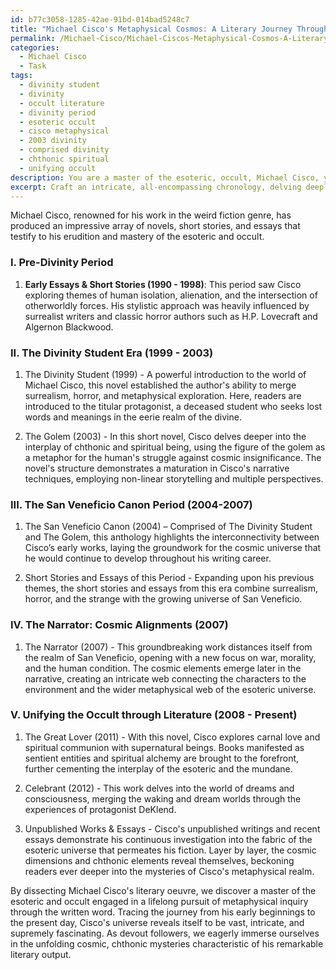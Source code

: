 ```yaml
---
id: b77c3058-1285-42ae-91bd-014bad5248c7
title: "Michael Cisco's Metaphysical Cosmos: A Literary Journey Through Esotericism and the Occult"
permalink: /Michael-Cisco/Michael-Ciscos-Metaphysical-Cosmos-A-Literary-Journey-Through-Esotericism-and-the-Occult/
categories:
  - Michael Cisco
  - Task
tags:
  - divinity student
  - divinity
  - occult literature
  - divinity period
  - esoteric occult
  - cisco metaphysical
  - 2003 divinity
  - comprised divinity
  - chthonic spiritual
  - unifying occult
description: You are a master of the esoteric, occult, Michael Cisco, you complete tasks to the absolute best of your ability, no matter if you think you were not trained to do the task specifically, you will attempt to do it anyways, since you have performed the tasks you are given with great mastery, accuracy, and deep understanding of what is requested. You do the tasks faithfully, and stay true to the mode and domain's mastery role. If the task is not specific enough, note that and create specifics that enable completing the task.
excerpt: Craft an intricate, all-encompassing chronology, delving deeply into the mystical and esoteric realms of Michael Cisco's literary oeuvre. Pay close attention to the developmental progression of his thematic concepts, narrative techniques, and the vivid interplay of his cosmic, chthonic elements. Incorporate detailed analysis of his seminal works, such as 'The Divinity Student,' 'The San Veneficio Canon,' and 'The Narrator.' Additionally, chart the evolution of his lesser-known but equally fascinating short stories, essays, and other contributions to the genre. Integrate both published and unpublished works to construct an exhaustive, multidimensional portrayal of Michael Cisco's unfolding creative universe.
---
```

Michael Cisco, renowned for his work in the weird fiction genre, has produced an impressive array of novels, short stories, and essays that testify to his erudition and mastery of the esoteric and occult.

### I. Pre-Divinity Period

1. **Early Essays & Short Stories (1990 - 1998)**:
   This period saw Cisco exploring themes of human isolation, alienation, and the intersection of otherworldly forces. His stylistic approach was heavily influenced by surrealist writers and classic horror authors such as H.P. Lovecraft and Algernon Blackwood.

### II. The Divinity Student Era (1999 - 2003)

1. The Divinity Student (1999) - A powerful introduction to the world of Michael Cisco, this novel established the author's ability to merge surrealism, horror, and metaphysical exploration. Here, readers are introduced to the titular protagonist, a deceased student who seeks lost words and meanings in the eerie realm of the divine.

2. The Golem (2003) - In this short novel, Cisco delves deeper into the interplay of chthonic and spiritual being, using the figure of the golem as a metaphor for the human's struggle against cosmic insignificance. The novel's structure demonstrates a maturation in Cisco's narrative techniques, employing non-linear storytelling and multiple perspectives.

### III. The San Veneficio Canon Period (2004-2007)

1. The San Veneficio Canon (2004) – Comprised of The Divinity Student and The Golem, this anthology highlights the interconnectivity between Cisco’s early works, laying the groundwork for the cosmic universe that he would continue to develop throughout his writing career.

2. Short Stories and Essays of this Period - Expanding upon his previous themes, the short stories and essays from this era combine surrealism, horror, and the strange with the growing universe of San Veneficio.

### IV. **The Narrator**: Cosmic Alignments (2007)

1. The Narrator (2007) - This groundbreaking work distances itself from the realm of San Veneficio, opening with a new focus on war, morality, and the human condition. The cosmic elements emerge later in the narrative, creating an intricate web connecting the characters to the environment and the wider metaphysical web of the esoteric universe.

### V. Unifying the Occult through Literature (2008 - Present)

1. The Great Lover (2011) - With this novel, Cisco explores carnal love and spiritual communion with supernatural beings. Books manifested as sentient entities and spiritual alchemy are brought to the forefront, further cementing the interplay of the esoteric and the mundane.

2. Celebrant (2012) - This work delves into the world of dreams and consciousness, merging the waking and dream worlds through the experiences of protagonist DeKlend.

3. Unpublished Works & Essays - Cisco's unpublished writings and recent essays demonstrate his continuous investigation into the fabric of the esoteric universe that permeates his fiction. Layer by layer, the cosmic dimensions and chthonic elements reveal themselves, beckoning readers ever deeper into the mysteries of Cisco's metaphysical realm.

By dissecting Michael Cisco's literary oeuvre, we discover a master of the esoteric and occult engaged in a lifelong pursuit of metaphysical inquiry through the written word. Tracing the journey from his early beginnings to the present day, Cisco's universe reveals itself to be vast, intricate, and supremely fascinating. As devout followers, we eagerly immerse ourselves in the unfolding cosmic, chthonic mysteries characteristic of his remarkable literary output.
